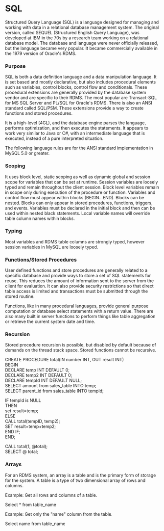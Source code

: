 # SQL
Structured Query Language (SQL) is a language designed for managing and working with data in a relational database management system. The original version, called SEQUEL (Structured English Query Language), was developed at IBM in the 70s by a research team working on a relational database model. The database and language were never officially released, but the language became very popular. It became commercially available in the 1979 version of Oracle's RDMS.

### Purpose
SQL is both a data definition language and a data manipulation language. It is set based and mostly declarative, but also includes procedural elements such as variables, control blocks, control flow and conditionals. These procedural extensions are generally provided by the database system vendor and are specific to their RDMS. The most popular are Transact-SQL for MS SQL Server and PL/SQL for Oracle's RDMS. There is also an ANSI standard called SQL/PSM. These extensions provide a way to create functions and stored procedures. 

It is a high-level (4GL), and the database engine parses the language, performs optimization, and then executes the statements. It appears to work very similar to Java or C#, with an intermediate language that is executed, instead of a pure interpreted situation.

The following language rules are for the ANSI standard implementation in MySQL 5.0 or greater.

### Scoping
It uses block level, static scoping as well as dynamic global and session scope for variables that can be set at runtime. Session variables are loosely typed and remain throughout the client session. Block level variables remain in scope only during execution of the procedure or function. Variables and control flow must appear within blocks (BEGIN...END). Blocks can be nested. Blocks can only appear in stored procedures, functions, triggers, and events. Variables must be declared in the initial block and then can be used within nested black statements. Local variable names will override table column names within blocks.

### Typing
Most variables and RDMS table columns are strongly typed, however session variables in MySQL are loosely typed.

### Functions/Stored Procedures
User defined functions and store procedures are generally related to a specific database and provide ways to store a set of SQL statements for reuse. This reduces the amount of information sent to the server from the client for evaluation. It can also provide security restrictions so that direct table access is limited and transactions must be submitted through the stored routine.

Functions, like in many procedural languages, provide general purpose computation or database select statements with a return value. There are also many built in server functions to perform things like table aggregation or retrieve the current system date and time.

### Recursion
Stored procedure recursion is possible, but disabled by default because of demands on the thread stack space. Stored functions cannot be recursive.

CREATE PROCEDURE total(IN number INT, OUT result INT)  
BEGIN  
	DECLARE temp INT DEFAULT 0;  
	DECLARE temp2 INT DEFAULT 0;  
	DECLARE tempId INT DEFAULT NULL;  
	SELECT amount from sales_table INTO temp;  
	SELECT parent_id from sales_table INTO tempId;  
  
IF tempId is NULL  
THEN  
	set result=temp;  
ELSE  
	CALL total(tempID, temp2);  
	SET result=temp+temp2;  
END IF;  
END;  
  
CALL total(1, @total);  
SELECT @ total;  


### Arrays
For an RDMS system, an array is a table and is the primary form of storage for the system. A table is a type of two dimensional array of rows and columns.

Example: Get all rows and columns of a table.

Select * from table_name

Example: Get only the "name" column from the table.

Select name from table_name

